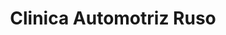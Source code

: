 ---
title: "Clinica Automotriz Ruso"
url: /ayacucho/clinica-automotriz-ruso/
shop: Autowerkstatt
---